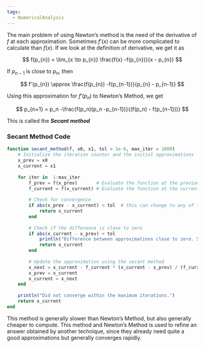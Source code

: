 ```yaml
---
tags:
  - NumericalAnalysis
---
```

The main problem of using Newton’s method is the need of the derivative of $f$ at each approximation. Sometimes $f'(x)$ can be more complicated to calculate than $f(x)$. If we look at the definition of derivative, we get it as

$$ f(p_{n}) = \lim_{x \to p_{n}} \frac{f(x) -f(p_{n})}{x - p_{n}} $$

If $p_{n-1}$ is close to $p_{n}$, then

$$ f'(p_{n}) \approx \frac{f(p_{n}) -f(p_{n-1})}{p_{n} - p_{n-1}} $$

Using this approximation for $f'(p_{n})$ to Newton’s Method, we get

$$ p_{n+1} = p_n -\frac{f(p_n)(p_n -p_{n-1})}{(f(p_n) - f(p_{n-1}))} $$

This is called the **_Secant method_**

### Secant Method Code

```julia
function secant_method(f, x0, x1, tol = 1e-6, max_iter = 1000)
    # Initialize the iteration counter and the initial approximations
    x_prev = x0
    x_current = x1
    
    for iter in  1:max_iter
        f_prev = f(x_prev)       # Evaluate the function at the previous approximation
        f_current = f(x_current) # Evaluate the function at the current approximation
        
        # Check for convergence
        if abs(x_prev - x_current) < tol  # this can change to any of the 3 inqualites to check for convergence
            return x_current
        end
        
        # Check if the difference is close to zero
        if abs(x_current - x_prev) < tol
            println("Difference between approximations close to zero. Secant method cannot proceed.")
            return x_current
        end
        
        # Update the approximation using the secant method
        x_next = x_current - f_current * (x_current - x_prev) / (f_current - f_prev)
        x_prev = x_current
        x_current = x_next
    end
    
    println("Did not converge within the maximum iterations.")
    return x_current
end
```

This method is generally slower than Newton’s Method, but also generally cheaper to compute. This method and Newton’s Method is used to refine an answer obtained by another technique, since they already need quite a good approximations but generally converges rapidly.